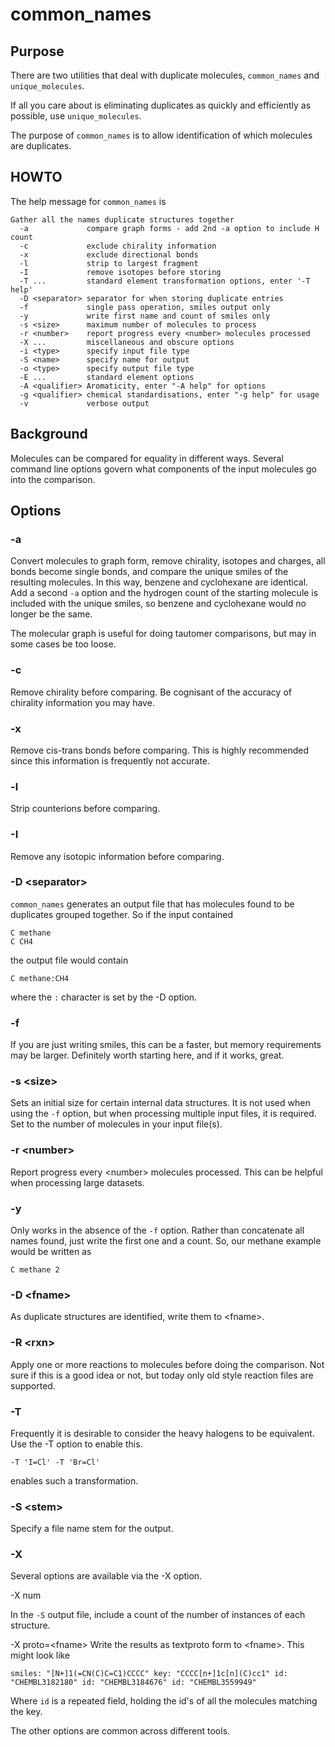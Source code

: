 # common_names

## Purpose
There are two utilities that deal with duplicate molecules, `common_names`
and `unique_molecules`.

If all you care about is eliminating duplicates as quickly and efficiently
as possible, use `unique_molecules`.

The purpose of `common_names` is to allow identification of which 
molecules are duplicates.

## HOWTO
The help message for `common_names` is
```
Gather all the names duplicate structures together
  -a             compare graph forms - add 2nd -a option to include H count
  -c             exclude chirality information
  -x             exclude directional bonds
  -l             strip to largest fragment
  -I             remove isotopes before storing
  -T ...         standard element transformation options, enter '-T help'
  -D <separator> separator for when storing duplicate entries
  -f             single pass operation, smiles output only
  -y             write first name and count of smiles only
  -s <size>      maximum number of molecules to process
  -r <number>    report progress every <number> molecules processed
  -X ...         miscellaneous and obscure options
  -i <type>      specify input file type
  -S <name>      specify name for output
  -o <type>      specify output file type
  -E ...         standard element options
  -A <qualifier> Aromaticity, enter "-A help" for options
  -g <qualifier> chemical standardisations, enter "-g help" for usage
  -v             verbose output
```
## Background
Molecules can be compared for equality in different ways. Several
command line options govern what components of the input molecules
go into the comparison.

## Options
### -a
Convert molecules to graph form, remove chirality, isotopes and
charges, all bonds become single bonds, and compare the unique
smiles of the resulting molecules. In this way, benzene and cyclohexane
are identical. Add a second `-a` option and the hydrogen count of
the starting molecule is included with the unique smiles, so 
benzene and cyclohexane would no longer be the same.

The molecular graph is useful for doing tautomer comparisons, but
may in some cases be too loose.

### -c
Remove chirality before comparing. Be cognisant of the accuracy
of chirality information you may have.

### -x
Remove cis-trans bonds before comparing. This is highly recommended
since this information is frequently not accurate.

### -l
Strip counterions before comparing.

### -I
Remove any isotopic information before comparing.

### -D \<separator\>
`common_names` generates an output file that has molecules found to
be duplicates grouped together. So if the input contained
```
C methane
C CH4
```
the output file would contain
```
C methane:CH4
```
where the `:` character is set by the -D option.

### -f
If you are just writing smiles, this can be a faster, but memory
requirements may be larger. Definitely worth starting here, and if 
it works, great.

### -s \<size\>
Sets an initial size for certain internal data structures. It is not
used when using the `-f` option, but when processing multiple input
files, it is required. Set to the number of molecules in your
input file(s).

### -r \<number\>
Report progress every \<number\> molecules processed. This can be
helpful when processing large datasets.

### -y
Only works in the absence of the `-f` option. Rather than concatenate
all names found, just write the first one and a count. So, our
methane example would be written as
```
C methane 2
```
### -D \<fname\>
As duplicate structures are identified, write them to \<fname\>.

### -R \<rxn\>
Apply one or more reactions to molecules before doing the comparison.
Not sure if this is a good idea or not, but today only old style
reaction files are supported.

### -T
Frequently it is desirable to consider the heavy halogens to be
equivalent. Use the -T option to enable this.
```
-T 'I=Cl' -T 'Br=Cl'
```
enables such a transformation.

### -S \<stem\>
Specify a file name stem for the output.

### -X
Several options are available via the -X option.

-X num

In the `-S` output file, include a count of the number of instances of each
structure.

-X proto=\<fname\>
Write the results as textproto form to \<fname\>. This might look like
```
smiles: "[N+]1(=CN(C)C=C1)CCCC" key: "CCCC[n+]1c[n](C)cc1" id: "CHEMBL3182180" id: "CHEMBL3184676" id: "CHEMBL3559949" 
```
Where `id` is a repeated field, holding the id's of all the molecules matching
the key.

The other options are common across different tools.
